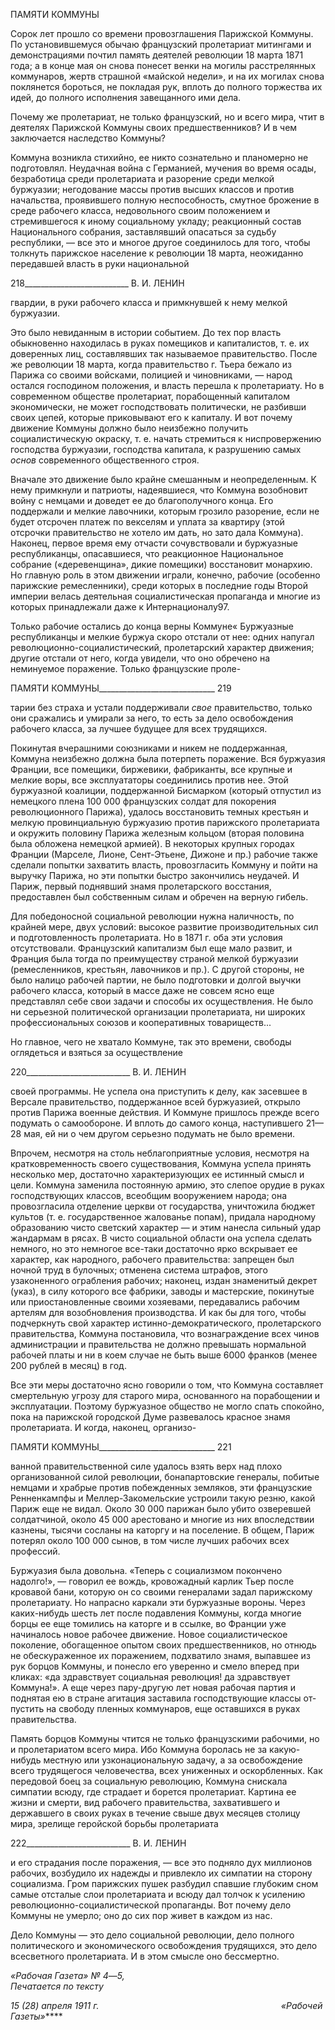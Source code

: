ПАМЯТИ КОММУНЫ

Сорок лет прошло со времени провозглашения Парижской Коммуны. По устано­вившемуся обычаю французский пролетариат митингами и демонстрациями почтил память деятелей революции 18 марта 1871 года; а в конце мая он снова понесет венки на могилы расстрелянных коммунаров, жертв страшной «майской недели», и на их мо­гилах снова поклянется бороться, не покладая рук, вплоть до полного торжества их идей, до полного исполнения завещанного ими дела.

Почему же пролетариат, не только французский, но и всего мира, чтит в деятелях Парижской Коммуны своих предшественников? И в чем заключается наследство Ком­муны?

Коммуна возникла стихийно, ее никто сознательно и планомерно не подготовлял. Неудачная война с Германией, мучения во время осады, безработица среди пролетариа­та и разорение среди мелкой буржуазии; негодование массы против высших классов и против начальства, проявившего полную неспособность, смутное брожение в среде ра­бочего класса, недовольного своим положением и стремившегося к иному социальному укладу; реакционный состав Национального собрания, заставлявший опасаться за судь­бу республики, — все это и многое другое соединилось для того, чтобы толкнуть па­рижское население к революции 18 марта, неожиданно передавшей власть в руки на­циональной

  

218__________________________ В. И. ЛЕНИН

гвардии, в руки рабочего класса и примкнувшей к нему мелкой буржуазии.

Это было невиданным в истории событием. До тех пор власть обыкновенно находи­лась в руках помещиков и капиталистов, т. е. их доверенных лиц, составлявших так на­зываемое правительство. После же революции 18 марта, когда правительство г. Тьера бежало из Парижа со своими войсками, полицией и чиновниками, — народ остался господином положения, и власть перешла к пролетариату. Но в современном обществе пролетариат, порабощенный капиталом экономически, не может господствовать поли­тически, не разбивши своих цепей, которые приковывают его к капиталу. И вот почему движение Коммуны должно было неизбежно получить социалистическую окраску, т. е. начать стремиться к ниспровержению господства буржуазии, господства капитала, к разрушению самых _основ_ современного общественного строя.

Вначале это движение было крайне смешанным и неопределенным. К нему примк­нули и патриоты, надеявшиеся, что Коммуна возобновит войну с немцами и доведет ее до благополучного конца. Его поддержали и мелкие лавочники, которым грозило разо­рение, если не будет отсрочен платеж по векселям и уплата за квартиру (этой отсрочки правительство не хотело им дать, но зато дала Коммуна). Наконец, первое время ему отчасти сочувствовали и буржуазные республиканцы, опасавшиеся, что реакционное Национальное собрание («деревенщина», дикие помещики) восстановит монархию. Но главную роль в этом движении играли, конечно, рабочие (особенно парижские ремес­ленники), среди которых в последние годы Второй империи велась деятельная социа­листическая пропаганда и многие из которых принадлежали даже к Интернационалу97.

Только рабочие остались до конца верны Коммуне« Буржуазные республиканцы и мелкие буржуа скоро отстали от нее: одних напугал революционно-социалистический, пролетарский характер движения; другие отстали от него, когда увидели, что оно обре­чено на неминуемое поражение. Только французские проле-

  

ПАМЯТИ КОММУНЫ_____________________________ 219

тарии без страха и устали поддерживали _свое_ правительство, только они сражались и умирали за него, то есть за дело освобождения рабочего класса, за лучшее будущее для всех трудящихся.

Покинутая вчерашними союзниками и никем не поддержанная, Коммуна неизбежно должна была потерпеть поражение. Вся буржуазия Франции, все помещики, биржеви­ки, фабриканты, все крупные и мелкие воры, все эксплуататоры соединились против нее. Этой буржуазной коалиции, поддержанной Бисмарком (который отпустил из не­мецкого плена 100 000 французских солдат для покорения революционного Парижа), удалось восстановить темных крестьян и мелкую провинциальную буржуазию против парижского пролетариата и окружить половину Парижа железным кольцом (вторая по­ловина была обложена немецкой армией). В некоторых крупных городах Франции (Марселе, Лионе, Сент-Этьене, Дижоне и пр.) рабочие также сделали попытки захва­тить власть, провозгласить Коммуну и пойти на выручку Парижа, но эти попытки бы­стро закончились неудачей. И Париж, первый поднявший знамя пролетарского восста­ния, предоставлен был собственным силам и обречен на верную гибель.

Для победоносной социальной революции нужна наличность, по крайней мере, двух условий: высокое развитие производительных сил и подготовленность пролетариата. Но в 1871 г. оба эти условия отсутствовали. Французский капитализм был еще мало развит, и Франция была тогда по преимуществу страной мелкой буржуазии (ремеслен­ников, крестьян, лавочников и пр.). С другой стороны, не было налицо рабочей партии, не было подготовки и долгой выучки рабочего класса, который в массе даже не совсем ясно еще представлял себе свои задачи и способы их осуществления. Не было ни серь­езной политической организации пролетариата, ни широких профессиональных союзов и кооперативных товариществ...

Но главное, чего не хватало Коммуне, так это времени, свободы оглядеться и взяться за осуществление

  

220__________________________ В. И. ЛЕНИН

своей программы. Не успела она приступить к делу, как засевшее в Версале правитель­ство, поддержанное всей буржуазией, открыло против Парижа военные действия. И Коммуне пришлось прежде всего подумать о самообороне. И вплоть до самого конца, наступившего 21—28 мая, ей ни о чем другом серьезно подумать не было времени.

Впрочем, несмотря на столь неблагоприятные условия, несмотря на кратковремен­ность своего существования, Коммуна успела принять несколько мер, достаточно ха­рактеризующих ее истинный смысл и цели. Коммуна заменила постоянную армию, это слепое орудие в руках господствующих классов, всеобщим вооружением народа; она провозгласила отделение церкви от государства, уничтожила бюджет культов (т. е. го­сударственное жалованье попам), придала народному образованию чисто светский ха­рактер — и этим нанесла сильный удар жандармам в рясах. В чисто социальной облас­ти она успела сделать немного, но это немногое все-таки достаточно ярко вскрывает ее характер, как народного, рабочего правительства: запрещен был ночной труд в булоч­ных; отменена система штрафов, этого узаконенного ограбления рабочих; наконец, из­дан знаменитый декрет (указ), в силу которого все фабрики, заводы и мастерские, по­кинутые или приостановленные своими хозяевами, передавались рабочим артелям для возобновления производства. И как бы для того, чтобы подчеркнуть свой характер ис­тинно-демократического, пролетарского правительства, Коммуна постановила, что вознаграждение всех чинов администрации и правительства не должно превышать нормальной рабочей платы и ни в коем случае не быть выше 6000 франков (менее 200 рублей в месяц) в год.

Все эти меры достаточно ясно говорили о том, что Коммуна составляет смертельную угрозу для старого мира, основанного на порабощении и эксплуатации. Поэтому бур­жуазное общество не могло спать спокойно, пока на парижской городской Думе разве­валось красное знамя пролетариата. И когда, наконец, организо-

  

ПАМЯТИ КОММУНЫ_____________________________ 221

ванной правительственной силе удалось взять верх над плохо организованной силой революции, бонапартовские генералы, побитые немцами и храбрые против побежден­ных земляков, эти французские Ренненкампфы и Меллер-Закомельские устроили такую резню, какой Париж еще не видал. Около 30 000 парижан было убито озверевшей сол­датчиной, около 45 000 арестовано и многие из них впоследствии казнены, тысячи со­сланы на каторгу и на поселение. В общем, Париж потерял около 100 000 сынов, в том числе лучших рабочих всех профессий.

Буржуазия была довольна. «Теперь с социализмом покончено надолго!», — говорил ее вождь, кровожадный карлик Тьер после кровавой бани, которую он со своими гене­ралами задал парижскому пролетариату. Но напрасно каркали эти буржуазные вороны. Через каких-нибудь шесть лет после подавления Коммуны, когда многие борцы ее еще томились на каторге и в ссылке, во Франции уже начиналось новое рабочее движение. Новое социалистическое поколение, обогащенное опытом своих предшественников, но отнюдь не обескураженное их поражением, подхватило знамя, выпавшее из рук борцов Коммуны, и понесло его уверенно и смело вперед при кликах: «да здравствует соци­альная революция! да здравствует Коммуна!». А еще через пару-другую лет новая ра­бочая партия и поднятая ею в стране агитация заставила господствующие классы от­пустить на свободу пленных коммунаров, еще оставшихся в руках правительства.

Память борцов Коммуны чтится не только французскими рабочими, но и пролета­риатом всего мира. Ибо Коммуна боролась не за какую-нибудь местную или узкона­циональную задачу, а за освобождение всего трудящегося человечества, всех унижен­ных и оскорбленных. Как передовой боец за социальную революцию, Коммуна сниска­ла симпатии всюду, где страдает и борется пролетариат. Картина ее жизни и смерти, вид рабочего правительства, захватившего и державшего в своих руках в течение свы­ше двух месяцев столицу мира, зрелище геройской борьбы пролетариата

  

222__________________________ В. И. ЛЕНИН

и его страдания после поражения, — все это подняло дух миллионов рабочих, возбуди­ло их надежды и привлекло их симпатии на сторону социализма. Гром парижских пу­шек разбудил спавшие глубоким сном самые отсталые слои пролетариата и всюду дал толчок к усилению революционно-социалистической пропаганды. Вот почему дело Коммуны не умерло; оно до сих пор живет в каждом из нас.

Дело Коммуны — это дело социальной революции, дело полного политического и экономического освобождения трудящихся, это дело всесветного пролетариата. И в этом смысле оно бессмертно.

_«Рабочая Газета» № 4_—_5,                                                                Печатается по тексту_

_15 (28) апреля 1911 г.                                                                          «Рабочей Газеты»_****
